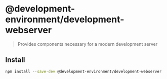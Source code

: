# @development-environment/development-webserver

> Provides components necessary for a modern development server

## Install

```sh
npm install --save-dev @development-environment/development-webserver
```
